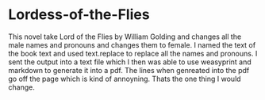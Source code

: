 # Lordess-of-the-Flies

This novel take Lord of the Flies by William Golding and changes all the male names and pronouns and changes them to female. I named the text of the book text and used text.replace to replace all the names and pronouns. I sent the output into a text file which I then was able to use weasyprint and markdown to generate it into a pdf. The lines when genreated into the pdf go off the page which is kind of annoyning. Thats the one thing I would change. 
